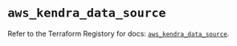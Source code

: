# `aws_kendra_data_source`

Refer to the Terraform Registory for docs: [`aws_kendra_data_source`](https://registry.terraform.io/providers/hashicorp/aws/5.16.0/docs/resources/kendra_data_source).
